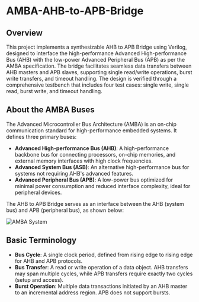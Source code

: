# AMBA-AHB-to-APB-Bridge

## Overview

This project implements a synthesizable AHB to APB Bridge using Verilog, designed to interface the high-performance Advanced High-performance Bus (AHB) with the low-power Advanced Peripheral Bus (APB) as per the AMBA specification. The bridge facilitates seamless data transfers between AHB masters and APB slaves, supporting single read/write operations, burst write transfers, and timeout handling. The design is verified through a comprehensive testbench that includes four test cases: single write, single read, burst write, and timeout handling. 

## About the AMBA Buses

The Advanced Microcontroller Bus Architecture (AMBA) is an on-chip communication standard for high-performance embedded systems. It defines three primary buses:

- **Advanced High-performance Bus (AHB)**: A high-performance backbone bus for connecting processors, on-chip memories, and external memory interfaces with high clock frequencies.
- **Advanced System Bus (ASB)**: An alternative high-performance bus for systems not requiring AHB's advanced features.
- **Advanced Peripheral Bus (APB)**: A low-power bus optimized for minimal power consumption and reduced interface complexity, ideal for peripheral devices.

The AHB to APB Bridge serves as an interface between the AHB (system bus) and APB (peripheral bus), as shown below:

![AMBA System](https://user-images.githubusercontent.com/91010702/194475317-68a7f60d-65ea-48de-a13a-fd85e25c364b.png)

## Basic Terminology

- **Bus Cycle**: A single clock period, defined from rising edge to rising edge for AHB and APB protocols.
- **Bus Transfer**: A read or write operation of a data object. AHB transfers may span multiple cycles, while APB transfers require exactly two cycles (setup and access).
- **Burst Operation**: Multiple data transactions initiated by an AHB master to an incremental address region. APB does not support bursts.
